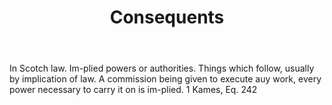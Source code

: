 ---
title: Consequents
letter: C
permalink: "/definitions/bld-consequents.html"
body: In Scotch law. Im-plied powers or authorities. Things which follow, usually
  by implication of law. A commission being given to execute auy work, every power
  necessary to carry it on is im-plied. 1 Kames, Eq. 242
published_at: '2018-07-07'
source: Black's Law Dictionary 2nd Ed (1910)
layout: post
---